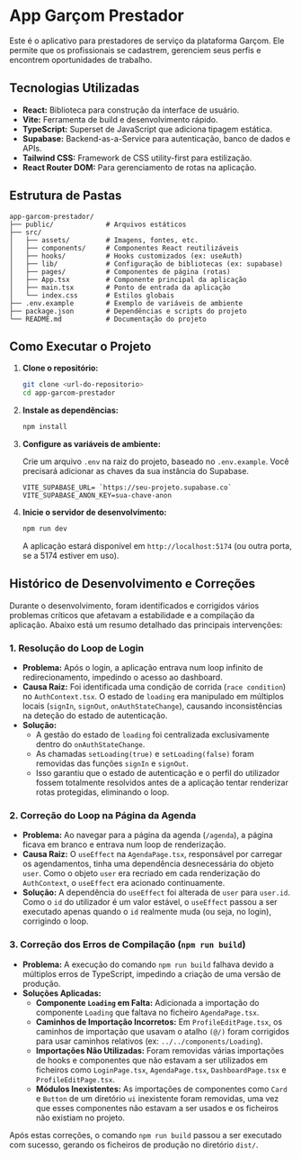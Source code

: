 # App Garçom Prestador

Este é o aplicativo para prestadores de serviço da plataforma Garçom. Ele permite que os profissionais se cadastrem, gerenciem seus perfis e encontrem oportunidades de trabalho.

## Tecnologias Utilizadas

- **React:** Biblioteca para construção da interface de usuário.
- **Vite:** Ferramenta de build e desenvolvimento rápido.
- **TypeScript:** Superset de JavaScript que adiciona tipagem estática.
- **Supabase:** Backend-as-a-Service para autenticação, banco de dados e APIs.
- **Tailwind CSS:** Framework de CSS utility-first para estilização.
- **React Router DOM:** Para gerenciamento de rotas na aplicação.

## Estrutura de Pastas

```
app-garcom-prestador/
├── public/             # Arquivos estáticos
├── src/
│   ├── assets/         # Imagens, fontes, etc.
│   ├── components/     # Componentes React reutilizáveis
│   ├── hooks/          # Hooks customizados (ex: useAuth)
│   ├── lib/            # Configuração de bibliotecas (ex: supabase)
│   ├── pages/          # Componentes de página (rotas)
│   ├── App.tsx         # Componente principal da aplicação
│   ├── main.tsx        # Ponto de entrada da aplicação
│   └── index.css       # Estilos globais
├── .env.example        # Exemplo de variáveis de ambiente
├── package.json        # Dependências e scripts do projeto
└── README.md           # Documentação do projeto
```

## Como Executar o Projeto

1.  **Clone o repositório:**

    ```bash
    git clone <url-do-repositorio>
    cd app-garcom-prestador
    ```

2.  **Instale as dependências:**

    ```bash
    npm install
    ```

3.  **Configure as variáveis de ambiente:**

    Crie um arquivo `.env` na raiz do projeto, baseado no `.env.example`. Você precisará adicionar as chaves da sua instância do Supabase.

    ```
    VITE_SUPABASE_URL= `https://seu-projeto.supabase.co`
    VITE_SUPABASE_ANON_KEY=sua-chave-anon
    ```

4.  **Inicie o servidor de desenvolvimento:**

    ```bash
    npm run dev
    ```

    A aplicação estará disponível em `http://localhost:5174` (ou outra porta, se a 5174 estiver em uso).

## Histórico de Desenvolvimento e Correções

Durante o desenvolvimento, foram identificados e corrigidos vários problemas críticos que afetavam a estabilidade e a compilação da aplicação. Abaixo está um resumo detalhado das principais intervenções:

### 1. Resolução do Loop de Login

-   **Problema:** Após o login, a aplicação entrava num loop infinito de redirecionamento, impedindo o acesso ao dashboard.
-   **Causa Raiz:** Foi identificada uma condição de corrida (`race condition`) no `AuthContext.tsx`. O estado de `loading` era manipulado em múltiplos locais (`signIn`, `signOut`, `onAuthStateChange`), causando inconsistências na deteção do estado de autenticação.
-   **Solução:**
    -   A gestão do estado de `loading` foi centralizada exclusivamente dentro do `onAuthStateChange`.
    -   As chamadas `setLoading(true)` e `setLoading(false)` foram removidas das funções `signIn` e `signOut`.
    -   Isso garantiu que o estado de autenticação e o perfil do utilizador fossem totalmente resolvidos antes de a aplicação tentar renderizar rotas protegidas, eliminando o loop.

### 2. Correção do Loop na Página da Agenda

-   **Problema:** Ao navegar para a página da agenda (`/agenda`), a página ficava em branco e entrava num loop de renderização.
-   **Causa Raiz:** O `useEffect` na `AgendaPage.tsx`, responsável por carregar os agendamentos, tinha uma dependência desnecessária do objeto `user`. Como o objeto `user` era recriado em cada renderização do `AuthContext`, o `useEffect` era acionado continuamente.
-   **Solução:** A dependência do `useEffect` foi alterada de `user` para `user.id`. Como o `id` do utilizador é um valor estável, o `useEffect` passou a ser executado apenas quando o `id` realmente muda (ou seja, no login), corrigindo o loop.

### 3. Correção dos Erros de Compilação (`npm run build`)

-   **Problema:** A execução do comando `npm run build` falhava devido a múltiplos erros de TypeScript, impedindo a criação de uma versão de produção.
-   **Soluções Aplicadas:**
    -   **Componente `Loading` em Falta:** Adicionada a importação do componente `Loading` que faltava no ficheiro `AgendaPage.tsx`.
    -   **Caminhos de Importação Incorretos:** Em `ProfileEditPage.tsx`, os caminhos de importação que usavam o atalho `(@/)` foram corrigidos para usar caminhos relativos (ex: `../../components/Loading`).
    -   **Importações Não Utilizadas:** Foram removidas várias importações de hooks e componentes que não estavam a ser utilizados em ficheiros como `LoginPage.tsx`, `AgendaPage.tsx`, `DashboardPage.tsx` e `ProfileEditPage.tsx`.
    -   **Módulos Inexistentes:** As importações de componentes como `Card` e `Button` de um diretório `ui` inexistente foram removidas, uma vez que esses componentes não estavam a ser usados e os ficheiros não existiam no projeto.

Após estas correções, o comando `npm run build` passou a ser executado com sucesso, gerando os ficheiros de produção no diretório `dist/`.